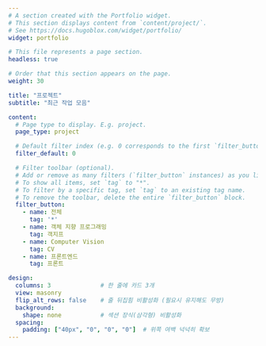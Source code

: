 ```yaml
---
# A section created with the Portfolio widget.
# This section displays content from `content/project/`.
# See https://docs.hugoblox.com/widget/portfolio/
widget: portfolio

# This file represents a page section.
headless: true

# Order that this section appears on the page.
weight: 30

title: "프로젝트"
subtitle: "최근 작업 모음"

content:
  # Page type to display. E.g. project.
  page_type: project

  # Default filter index (e.g. 0 corresponds to the first `filter_button` instance below).
  filter_default: 0

  # Filter toolbar (optional).
  # Add or remove as many filters (`filter_button` instances) as you like.
  # To show all items, set `tag` to "*".
  # To filter by a specific tag, set `tag` to an existing tag name.
  # To remove the toolbar, delete the entire `filter_button` block.
  filter_button:
    - name: 전체
      tag: '*'
    - name: 객체 지향 프로그래밍
      tag: 객지프
    - name: Computer Vision
      tag: CV
    - name: 프론트엔드
      tag: 프론트

design:
  columns: 3              # 한 줄에 카드 3개
  view: masonry
  flip_alt_rows: false    # 줄 뒤집힘 비활성화 (필요시 유지해도 무방)
  background:
    shape: none           # 섹션 장식(삼각형) 비활성화
  spacing:
    padding: ["40px", "0", "0", "0"]  # 위쪽 여백 넉넉히 확보
---
```

